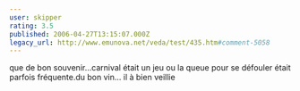 ```yaml
---
user: skipper
rating: 3.5
published: 2006-04-27T13:15:07.000Z
legacy_url: http://www.emunova.net/veda/test/435.htm#comment-5058
---
```

que de bon souvenir...carnival était un jeu ou la queue pour se défouler était parfois fréquente.du bon vin... il à bien veillie